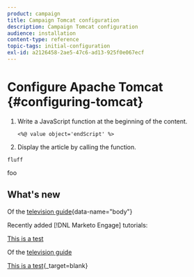```yaml
---
product: campaign
title: Campaign Tomcat configuration
description: Campaign Tomcat configuration
audience: installation
content-type: reference
topic-tags: initial-configuration
exl-id: a2126458-2ae5-47c6-ad13-925f0e067ecf
---
```

# Configure Apache Tomcat {#configuring-tomcat}

1. Write a JavaScript function at the beginning of the content.

    ```
    <%@ value object='endScript' %>
    ```
2. Display the article by calling the function.


```
fluff
```

foo

<div id="whats-new-section">

## What's new

Of the [television guide](https://www.example.com?foo=bar){data-name="body"}

Recently added [!DNL Marketo Engage] tutorials:

[This is a test](./aembug.md)

Of the [television guide](https://www.example.com?foo=bar)

[This is a test](./aembug.md){_target=blank}
